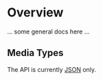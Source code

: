 # Overview

... some general docs here ...

## Media Types

The API is currently [JSON](http://en.wikipedia.org/wiki/JSON) only.